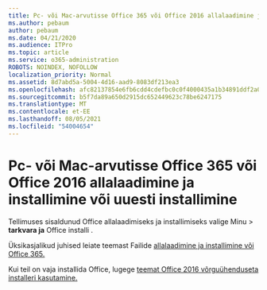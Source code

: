 ```yaml
---
title: Pc- või Mac-arvutisse Office 365 või Office 2016 allalaadimine ja installimine või uuesti installimine
ms.author: pebaum
author: pebaum
ms.date: 04/21/2020
ms.audience: ITPro
ms.topic: article
ms.service: o365-administration
ROBOTS: NOINDEX, NOFOLLOW
localization_priority: Normal
ms.assetid: 8d7abd5a-5004-4d16-aad9-8083df213ea3
ms.openlocfilehash: afc82137854e6fb6cdd4cdefbc0c0f4000435a1b34891ddf2a029dcff2ceffa8
ms.sourcegitcommit: b5f7da89a650d2915dc652449623c78be6247175
ms.translationtype: MT
ms.contentlocale: et-EE
ms.lasthandoff: 08/05/2021
ms.locfileid: "54004654"
---
```

# <a name="download-and-install-or-reinstall-office-365-or-office-2016-on-a-pc-or-mac"></a>Pc- või Mac-arvutisse Office 365 või Office 2016 allalaadimine ja installimine või uuesti installimine

Tellimuses sisaldunud Office allalaadimiseks ja installimiseks [](https://portal.office.com/OLS/MySoftware.aspx) valige Minu \> **tarkvara ja** Office installi . 
  
Üksikasjalikud juhised leiate teemast Failide [allalaadimine ja installimine või Office 365.](https://support.office.com/article/4414eaaf-0478-48be-9c42-23adc471665816658?wt.mc_id=O365_Admin_Alch)
  
Kui teil on vaja installida Office, lugege [teemat Office 2016 võrguühenduseta installeri kasutamine.](https://support.office.com/article/f0a85fe7-118f-41cb-a791-d59cef96ad1c?wt.mc_id=O365_Admin_Alch#OfficePlans=Office_for_business)
  


